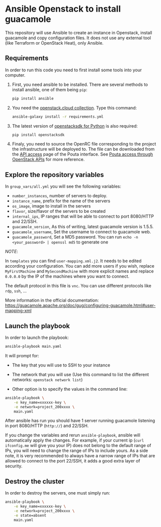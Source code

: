 # Ansible Openstack to install guacamole

This repository will use Ansible to create an instance in Openstack, install guacamole and copy configuration files. It does not use any external tool (like Terraform or OpenStack Heat), only Ansible.

## Requirements

In order to run this code you need to first install some tools into your computer.

1. First, you need ansible to be installed. There are several methods to install ansible, one of them being `pip`:

	```sh
	pip install ansible
	```

1. You need the [openstack.cloud collection](https://docs.ansible.com/ansible/latest/collections/openstack/cloud/index.html). Type this command:

	```sh
	ansible-galaxy install -r requirements.yml
	```

1. The latest version of [openstacksdk for Python](https://pypi.org/project/openstacksdk/) is also required:

	```sh
	pip install openstacksdk
	```

1. Finaly, you need to source the OpenRC file corresponding to the project the infrastructure will be deployed to. The file can be downloaded from the [API access](https://pouta.csc.fi/dashboard/project/api_access/) page of the Pouta interface. See [Pouta access through OpenStack APIs](https://docs.csc.fi/cloud/pouta/api-access/) for more reference.

## Explore the repository variables

In `group_vars/all.yml` you will see the following variables:

* `number_instances`, number of servers to deploy.
* `instance_name`, prefix for the name of the servers
* `os_image`, image to install in the servers
* `flavor`, size/flavor of the servers to be created
* `internal_ips`, IP ranges that will be able to connect to port 8080/HTTP and 22/SSH.
* `guacamole_version`, As this of writing, latest guacamole version is 1.5.5.
* `guacamole_username`, Set the username to connect to guacamole web.
* `guacamole_password`, Set a MD5 password. You can run `echo -n <your_password> | openssl md5` to generate one

_NOTE_:

In `templates` you can find `user-mapping.xml.j2`. It needs to be edited according your configuration. You can add more users if you wish, replace `MyFirstMachine` and `MySecondMachine` with more explicit names and replace `0.0.0.0` by the IP of the machines where you want to connect.

The default protocol in this file is `vnc`. You can use different protocols like `rdp`, `ssh`, ...

More information in the official documentation: https://guacamole.apache.org/doc/gug/configuring-guacamole.html#user-mapping-xml

## Launch the playbook

In order to launch the playbook:

```sh
ansible-playbook main.yaml
```

It will prompt for:

* The key that you will use to SSH to your instance
* The network that you will use (Use this command to list the different networks: `openstack network list`)

* Other option is to specify the values in the command line:

```sh
ansible-playbook \
	-e key_name=xxxxxx-key \
	-e network=project_200xxxx \
	main.yaml
```

After ansible has run you should have 1 server running guacamole listening in port 8080/HTTP (`http://`) and 22/SSH.

If you change the variables and rerun `ansible-playbook`, ansible will automatically apply the changes. For example, if your current ip (`curl ifconfig.me` will give you your IP) does not belong to the default range of IPs, you will need to change the range of IPs to include yours. As a side note, it is very recommended to always have a narrow range of IPs that are allowed to connect to the port 22/SSH, it adds a good extra layer of security.

## Destroy the cluster

In order to destroy the servers, one must simply run:

```sh
ansible-playbook \
	-e key_name=xxxxxx-key \
	-e network=project_200xxxx \
	-e state=absent
	main.yaml
```

